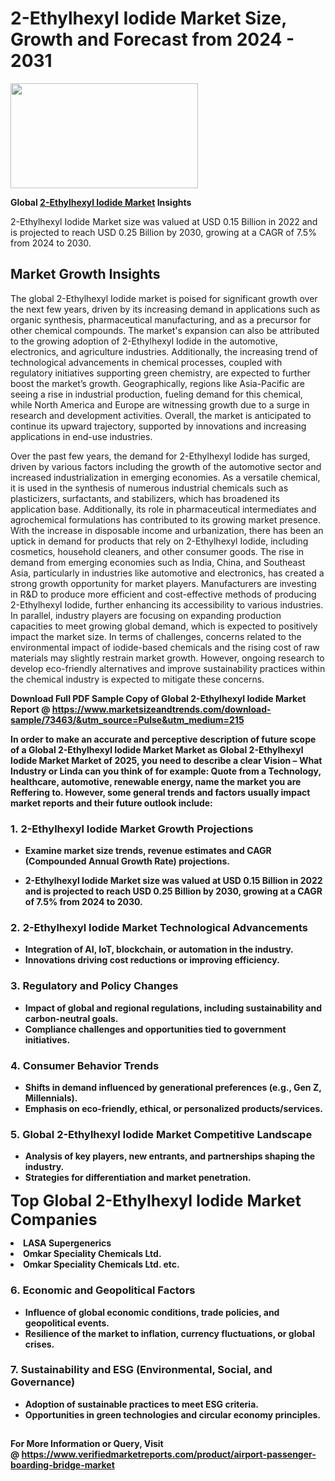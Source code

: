 <H1>2-Ethylhexyl Iodide Market Size, Growth and Forecast from 2024 - 2031</H1><img class="aligncenter size-medium wp-image-584254" src="https://thirdeyenews.in/wp-content/uploads/2024/09/Global-Market-Research-300x168.jpeg" alt="" width="300" height="168" /><p><strong>Global&nbsp;<a href="https://www.marketsizeandtrends.com/download-sample/73463/&amp;utm_source=Pulse&amp;utm_medium=215">2-Ethylhexyl Iodide Market</a> Insights</strong></p><p>2-Ethylhexyl Iodide Market size was valued at USD 0.15 Billion in 2022 and is projected to reach USD 0.25 Billion by 2030, growing at a CAGR of 7.5% from 2024 to 2030.</p><p><h2>Market Growth Insights</h2> <p>The global 2-Ethylhexyl Iodide market is poised for significant growth over the next few years, driven by its increasing demand in applications such as organic synthesis, pharmaceutical manufacturing, and as a precursor for other chemical compounds. The market's expansion can also be attributed to the growing adoption of 2-Ethylhexyl Iodide in the automotive, electronics, and agriculture industries. Additionally, the increasing trend of technological advancements in chemical processes, coupled with regulatory initiatives supporting green chemistry, are expected to further boost the market’s growth. Geographically, regions like Asia-Pacific are seeing a rise in industrial production, fueling demand for this chemical, while North America and Europe are witnessing growth due to a surge in research and development activities. Overall, the market is anticipated to continue its upward trajectory, supported by innovations and increasing applications in end-use industries.</p> <p><strong></strong></p> <p>Over the past few years, the demand for 2-Ethylhexyl Iodide has surged, driven by various factors including the growth of the automotive sector and increased industrialization in emerging economies. As a versatile chemical, it is used in the synthesis of numerous industrial chemicals such as plasticizers, surfactants, and stabilizers, which has broadened its application base. Additionally, its role in pharmaceutical intermediates and agrochemical formulations has contributed to its growing market presence. With the increase in disposable income and urbanization, there has been an uptick in demand for products that rely on 2-Ethylhexyl Iodide, including cosmetics, household cleaners, and other consumer goods. The rise in demand from emerging economies such as India, China, and Southeast Asia, particularly in industries like automotive and electronics, has created a strong growth opportunity for market players. Manufacturers are investing in R&D to produce more efficient and cost-effective methods of producing 2-Ethylhexyl Iodide, further enhancing its accessibility to various industries. In parallel, industry players are focusing on expanding production capacities to meet growing global demand, which is expected to positively impact the market size. In terms of challenges, concerns related to the environmental impact of iodide-based chemicals and the rising cost of raw materials may slightly restrain market growth. However, ongoing research to develop eco-friendly alternatives and improve sustainability practices within the chemical industry is expected to mitigate these concerns. <p><strong></p><p><span class=""><strong>Download Full PDF Sample Copy of Global 2-Ethylhexyl Iodide Market Report</strong> @ <a href="https://www.marketsizeandtrends.com/download-sample/73463/&amp;utm_source=Pulse&amp;utm_medium=215" target="_blank">https://www.marketsizeandtrends.com/download-sample/73463/&amp;utm_source=Pulse&amp;utm_medium=215</a></span></p><p>In order to make an accurate and perceptive description of future scope of a Global&nbsp;2-Ethylhexyl Iodide Market Market as Global&nbsp;2-Ethylhexyl Iodide Market Market of 2025, you need to describe a clear Vision &ndash; What Industry or Linda can you think of for example: Quote from a Technology, healthcare, automotive, renewable energy, name the market you are Reffering to. However, some general trends and factors usually impact market reports and their future outlook include:</p><h3>1.&nbsp;<strong>2-Ethylhexyl Iodide Market Growth Projections</strong></h3><ul><li>Examine market size trends, revenue estimates and CAGR (Compounded Annual Growth Rate) projections.</li><li><p>2-Ethylhexyl Iodide Market size was valued at USD 0.15 Billion in 2022 and is projected to reach USD 0.25 Billion by 2030, growing at a CAGR of 7.5% from 2024 to 2030.</p></li></ul><h3>2.&nbsp;<strong>2-Ethylhexyl Iodide Market Technological Advancements</strong></h3><ul><li>Integration of AI, IoT, blockchain, or automation in the industry.</li><li>Innovations driving cost reductions or improving efficiency.</li></ul><h3>3.&nbsp;<strong>Regulatory and Policy Changes</strong></h3><ul><li>Impact of global and regional regulations, including sustainability and carbon-neutral goals.</li><li>Compliance challenges and opportunities tied to government initiatives.</li></ul><h3>4.&nbsp;<strong>Consumer Behavior Trends</strong></h3><ul><li>Shifts in demand influenced by generational preferences (e.g., Gen Z, Millennials).</li><li>Emphasis on eco-friendly, ethical, or personalized products/services.</li></ul><h3>5.&nbsp;<strong>Global 2-Ethylhexyl Iodide Market Competitive Landscape</strong></h3><ul><li>Analysis of key players, new entrants, and partnerships shaping the industry.</li><li>Strategies for differentiation and market penetration.</li></ul><p data-pm-slice="1 1 []"><span style="color: inherit; font-family: inherit; font-size: 25px;">Top Global 2-Ethylhexyl Iodide Market Companies</span></p><div class="" data-test-id=""><p><li>LASA Supergenerics</li><li> Omkar Speciality Chemicals Ltd.</li><li> Omkar Speciality Chemicals Ltd. etc.</li></p></div><h3>6.&nbsp;<strong>Economic and Geopolitical Factors</strong></h3><ul><li>Influence of global economic conditions, trade policies, and geopolitical events.</li><li>Resilience of the market to inflation, currency fluctuations, or global crises.</li></ul><h3>7.&nbsp;<strong>Sustainability and ESG (Environmental, Social, and Governance)</strong></h3><ul><li>Adoption of sustainable practices to meet ESG criteria.</li><li>Opportunities in green technologies and circular economy principles.</li></ul><h2><strong style="font-size: 14px;">For More Information or Query, Visit @&nbsp;</strong><a style="background-color: #ffffff; font-size: 14px;" href="https://www.marketsizeandtrends.com/report/2-ethylhexyl-iodide-market/" target="_blank">https://www.verifiedmarketreports.com/product/airport-passenger-boarding-bridge-market</a></h2>
